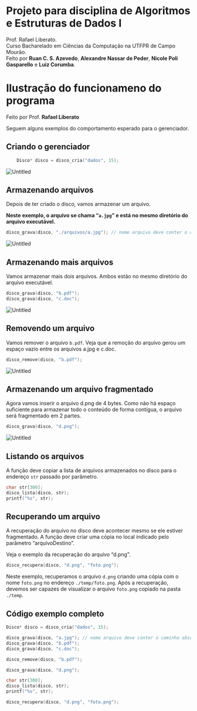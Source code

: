 # Projeto para disciplina de Algoritmos e Estruturas de Dados I
Prof. Rafael Liberato.   
Curso Bacharelado em Ciências da Computação na UTFPR de Campo Mourão.     
Feito por **Ruan C. S. Azevedo**, **Alexandre Nassar de Peder**, **Nicole Poli Gasparello** e **Luiz Corumba**.


# Ilustração do funcionameno do programa
Feito por Prof. **Rafael Liberato**

Seguem alguns exemplos do comportamento esperado para o gerenciador.

## Criando o gerenciador

```c
	Disco* disco = disco_cria("dados", 15);
```

![Untitled](https://s3-us-west-2.amazonaws.com/secure.notion-static.com/fc3b736b-1c74-4d9d-97d1-51d9baad99a3/Untitled.png)

## Armazenando arquivos

Depois de ter criado o disco, vamos armazenar um arquivo. 

**Neste exemplo, o arquivo se chama “`a.jpg`” e está no mesmo diretório do arquivo executável.**

```c
disco_grava(disco, "./arquivos/a.jpg"); // nome arquivo deve conter o caminho absoluto ou relativo do arquivo
```

![Untitled](https://s3-us-west-2.amazonaws.com/secure.notion-static.com/ddd42813-2400-4c2a-a497-2cf11720f55d/Untitled.png)

## Armazenando mais arquivos

Vamos armazenar mais dois arquivos. Ambos estão no mesmo diretório do arquivo executável.

```c
disco_grava(disco, "b.pdf"); 
disco_grava(disco, "c.doc"); 
```

![Untitled](https://s3-us-west-2.amazonaws.com/secure.notion-static.com/c30f7b8b-7b60-4a65-91d0-647e75abe130/Untitled.png)

## Removendo um arquivo

Vamos remover o arquivo `b.pdf`. Veja que a remoção do arquivo gerou um espaço vazio entre os arquivos a.jpg e c.doc. 

```c
disco_remove(disco, "b.pdf");
```

![Untitled](https://s3-us-west-2.amazonaws.com/secure.notion-static.com/77ccef6f-9e66-48e3-85c1-6b52d22ccbf1/Untitled.png)

## Armazenando um arquivo fragmentado

Agora vamos inserir o arquivo d.png de 4 bytes. Como não há espaço suficiente para armazenar todo o conteúdo de forma contígua, o arquivo será fragmentado em 2 partes.

```c
disco_grava(disco, "d.png"); 
```

![Untitled](https://s3-us-west-2.amazonaws.com/secure.notion-static.com/502e23a6-7abc-421b-b997-8b840af37ffd/Untitled.png)

## Listando os arquivos

A função deve copiar a lista de arquivos armazenados no disco para o endereço `str` passado por parâmetro.

```c
char str[300];
disco_lista(disco, str);
printf("%s", str);
```

## Recuperando um arquivo

A recuperação do arquivo no disco deve acontecer mesmo se ele estiver fragmentado. A função deve criar uma cópia no local indicado pelo parâmetro “arquivoDestino”.

Veja o exemplo da recuperação do arquivo “d.png”. 

```c
disco_recupera(disco, "d.png", "foto.png");
```

Neste exemplo, recuperamos o arquivo `d.png` criando uma cópia com o nome `foto.png` no endereço `./temp/foto.png`. Após a recuperação, devemos ser capazes de visualizar o arquivo `foto.png` copiado na pasta `./temp`.

## Código exemplo completo

```c
Disco* disco = disco_cria("dados", 15);

disco_grava(disco, "a.jpg"); // nome arquivo deve conter o caminho absoluto ou relativo do arquivo
disco_grava(disco, "b.pdf"); 
disco_grava(disco, "c.doc"); 

disco_remove(disco, "b.pdf");

disco_grava(disco, "d.png"); 

char str[300];
disco_lista(disco, str);
printf("%s", str);

disco_recupera(disco, "d.png", "foto.png");
```



